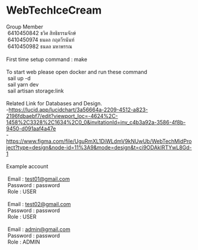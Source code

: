 # WebTechIceCream

Group Member<br />
&nbsp;6410450842 ชวิศ สิทธิธรรมจักษ์<br />
&nbsp;6410450974 ธนดล กฤตวีรนันท์<br />
&nbsp;6410450982 ธนดล มหาพรรณ<br />
<br />
First time setup command : make<br />
<br />
To start web please open docker and run these command<br />
&nbsp;sail up -d<br />
&nbsp;sail yarn dev<br />
&nbsp;sail artisan storage:link<br />
<br />
Related Link for Databases and Design.<br />
-https://lucid.app/lucidchart/3a56664a-2209-4512-a823-2196fdbaebf7/edit?viewport_loc=-4624%2C-1458%2C3328%2C1634%2C0_0&invitationId=inv_c4b3a92a-3586-4f8b-9450-d091aaf4a47e <br />
-https://www.figma.com/file/UguRmXL1DiWLdmV9kNUwUb/WebTechMidProject?type=design&node-id=11%3A9&mode=design&t=ci9ODAkIRTYwL8Gd-1<br />
<br />
Example account<br />
<br />
&nbsp;Email : test01@gmail.com<br />
&nbsp;Password : password<br />
&nbsp;Role : USER<br />
<br />
&nbsp;Email : test02@gmail.com<br />
&nbsp;Password : password<br />
&nbsp;Role : USER<br />
<br />
&nbsp;Email : admin@gmail.com<br />
&nbsp;Password : password<br />
&nbsp;Role : ADMIN<br />
